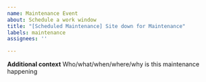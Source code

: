 ```yaml
---
name: Maintenance Event
about: Schedule a work window
title: "[Scheduled Maintenance] Site down for Maintenance"
labels: maintenance
assignees: ''

---
```


<!--
start: 2023-02-24T13:00:00.220Z
end: 2023-02-24T14:00:00.220Z
expectedDown: google, hacker-news
-->

**Additional context**
Who/what/when/where/why is this maintenance happening

